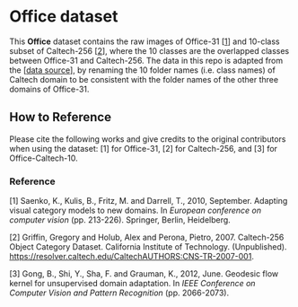 # Office dataset

This **Office** dataset contains the raw images of Office-31 [[1](#reference)] and 10-class subset of Caltech-256 [[2](#reference)], where the 10 classes are the overlapped classes between Office-31 and Caltech-256. The data in this repo is adapted from the [[data source](http://www.stat.ucla.edu/~jxie/iFRAME/code/imageClassification.rar)], by renaming the 10 folder names (i.e. class names) of Caltech domain to be consistent with the folder names of the other three domains of Office-31.

## How to Reference

Please cite the following works and give credits to the original contributors when using the dataset: [1] for Office-31, [2] for Caltech-256, and [3] for Office-Caltech-10.

### Reference

[1] Saenko, K., Kulis, B., Fritz, M. and Darrell, T., 2010, September. Adapting visual category models to new domains. In *European conference on computer vision* (pp. 213-226). Springer, Berlin, Heidelberg.

[2] Griffin, Gregory and Holub, Alex and Perona, Pietro, 2007. Caltech-256 Object Category Dataset. California Institute of Technology. (Unpublished). https://resolver.caltech.edu/CaltechAUTHORS:CNS-TR-2007-001.

[3] Gong, B., Shi, Y., Sha, F. and Grauman, K., 2012, June. Geodesic flow kernel for unsupervised domain adaptation. In *IEEE Conference on Computer Vision and Pattern Recognition* (pp. 2066-2073).
